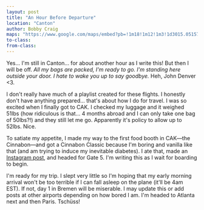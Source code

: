 ```yaml
---
layout: post
title: "An Hour Before Departure"
location: "Canton"
author: Bobby Craig
maps: "https://www.google.com/maps/embed?pb=!1m18!1m12!1m3!1d3015.0515772683175!2d-81.43886068446304!3d40.91461497931046!2m3!1f0!2f0!3f0!3m2!1i1024!2i768!4f13.1!3m3!1m2!1s0x8836d47bac9c5887%3A0x4b5fdee88369aec5!2sAkron-Canton+Airport!5e0!3m2!1sen!2sus!4v1485356671263"
to-class:
from-class:
---
```


Yes... I'm still in Canton... for about another hour as I write this! But then I will be off. *All my bags are packed, I'm ready to go. I'm standing here outside your door. I hate to wake you up to say goodbye.* Heh, John Denver <3.

I don't really have much of a playlist created for these flights. I honestly don't have anything prepared... that's about how I do for travel. I was so excited when I finally got to CAK. I checked my luggage and it weighed 51lbs (how ridiculous is that... 4 months abroad and I can only take one bag of 50lbs?!) and they still let me go. Apparently it's policy to allow up to 52lbs. Nice.

To satiate my appetite, I made my way to the first food booth in CAK&mdash;the Cinnabon&mdash;and got a Cinnabon Classic because I'm boring and vanilla like that (and am trying to induce my inevitable diabetes). I ate that, made an <a href="https://www.instagram.com/p/BPsMfBlBtgZCFh9FzVEwsI0YTGpiJ_RMauV9xo0/">Instagram post</a>, and headed for Gate 5. I'm writing this as I wait for boarding to begin.

I'm ready for my trip. I slept very little so I'm hoping that my early morning arrival won't be too terrible if I can fall asleep on the plane (it'll be 4am EST). If not, day 1 in Bremen will be miserable. I may update this or add posts at other airports depending on how bored I am. I'm headed to Atlanta next and then Paris. Tschüss!
